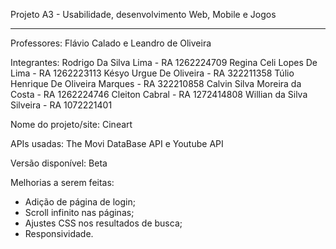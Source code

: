 Projeto A3 - Usabilidade, desenvolvimento Web, Mobile e Jogos

-------------------------------

Professores: Flávio Calado e Leandro de Oliveira

Integrantes: 
Rodrigo Da Silva Lima - RA 1262224709
Regina Celi Lopes De Lima - RA 1262223113
Késyo Urgue De Oliveira - RA 322211358
Túlio Henrique De Oliveira Marques - RA 322210858
Calvin Silva Moreira da Costa - RA 1262224746
Cleiton Cabral - RA 1272414808 
Willian da Silva Silveira - RA 1072221401

Nome do projeto/site: Cineart

APIs usadas: The Movi DataBase API e Youtube API

Versão disponível: Beta

Melhorias a serem feitas:

- Adição de página de login;
- Scroll infinito nas páginas;
- Ajustes CSS nos resultados de busca;
- Responsividade.

